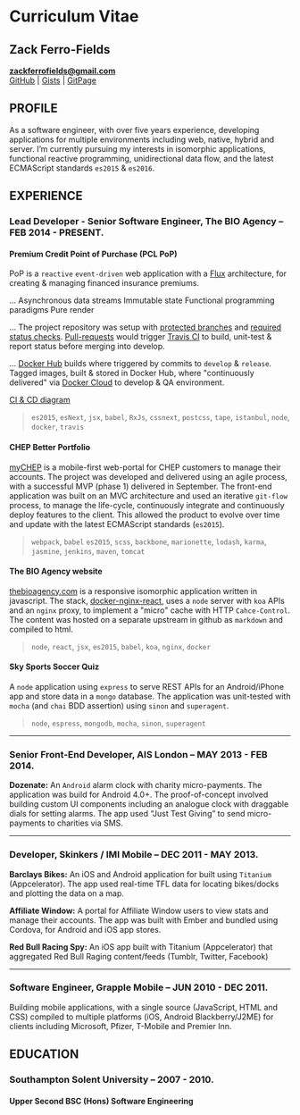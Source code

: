 Curriculum Vitae
===============

Zack Ferro-Fields
-----------------

**zackferrofields@gmail.com**  
[GitHub](https://github.com/zackferrofields) |
[Gists](https://gist.github.com/zackferrofields) |
[GitPage](http://zackferrofields.github.io)

PROFILE
-------

As a software engineer, with over five years experience, developing applications for multiple environments including web, native, hybrid and server. I’m currently pursuing my interests in isomorphic applications, functional reactive programming, unidirectional data flow, and the latest ECMAScript standards `es2015` & `es2016`.

EXPERIENCE
----------

### Lead Developer - Senior Software Engineer, The BIO Agency – FEB 2014 - PRESENT.

#### Premium Credit Point of Purchase (PCL PoP)

PoP is a `reactive` `event-driven` web application with a [Flux](https://facebook.github.io/flux/docs/overview.html) architecture, for creating & managing financed insurance premiums.

...
Asynchronous data streams
Immutable state
Functional programming paradigms
Pure render

...
The project repository was setup with [protected branches](https://help.github.com/articles/about-protected-branches/) and [required status checks](https://help.github.com/articles/about-required-status-checks/). [Pull-requests](https://help.github.com/articles/about-pull-requests/) would trigger
[Travis CI](https://travis-ci.org/) to build, unit-test & report status before merging into develop.

...
[Docker Hub](https://hub.docker.com) builds where triggered by commits to `develop` & `release`. Tagged images, built & stored in Docker Hub, where "continuously delivered" via [Docker Cloud](https://cloud.docker.com/) to develop & QA environment.

[CI & CD diagram](https://raw.githubusercontent.com/zackferrofields/zackferrofields.github.io/master/assets/CI%26CD.png)


> `es2015`, `esNext`, `jsx`, `babel`, `RxJs`, `cssnext`, `postcss`, `tape`, `istanbul`, `node`, `docker`, `travis`

#### CHEP Better Portfolio

[myCHEP](https://youtu.be/DPBR-l0sYd8) is a mobile-first web-portal for CHEP customers to manage their accounts. The project was developed and delivered using an agile process, with a successful MVP (phase 1) delivered in September. The front-end application was built on an MVC architecture and used an iterative `git-flow` process, to manage the life-cycle, continuously integrate and continuously deploy features to the client. This allowed the product to evolve over time and update with the latest ECMAScript standards (`es2015`).

> `webpack`, `babel` `es2015`, `scss`, `backbone`, `marionette`, `lodash`, `karma`, `jasmine`, `jenkins`, `maven`, `tomcat`

#### The BIO Agency website

[thebioagency.com](http://thebioagency.com) is a responsive isomorphic application written in javascript. The stack, [docker-nginx-react](https://github.com/zackferrofields/docker-nginx-react), uses a `node` server with `koa` APIs and an `nginx` proxy, to implement a "micro" cache with HTTP `Cahce-Control`. The content was hosted on a separate upstream in github as `markdown` and compiled to html.

> `node`, `react`, `jsx`, `es2015`, `babel`, `koa`, `nginx`, `docker`

#### Sky Sports Soccer Quiz

A `node` application using `express` to serve REST APIs for an Android/iPhone app and store data in a `mongo` database. The application was unit-tested with `mocha` (and `chai` BDD assertion) using `sinon` and `superagent`.

> `node`, `espress`, `mongodb`, `mocha`, `sinon`, `superagent`

---

### Senior Front-End Developer, AIS London – MAY 2013 - FEB 2014.

**Dozenate:**
An `Android` alarm clock with charity micro-payments. The application was build for Android 4.0+. The proof-of-concept involved building custom UI components including an analogue clock with draggable dials for setting alarms. The app used “Just Test Giving” to send micro-payments to charities via SMS.

---

### Developer, Skinkers / IMI Mobile – DEC 2011 - MAY 2013.

**Barclays Bikes:**
An iOS and Android application for built using `Titanium` (Appcelerator). The app used real-time TFL data for locating bikes/docks and plotting the data on a map.

**Affiliate Window:**
A portal for Affiliate Window users to view stats and manage their accounts. The app was built with Ember and bundled using Cordova, for Android and iOS app stores.

**Red Bull Racing Spy:**
An iOS app built with Titanium (Appcelerator) that aggregated Red Bull Raging content/feeds (Tumblr, Twitter, Facebook)

---

### Software Engineer, Grapple Mobile – JUN 2010 - DEC 2011.

Building mobile applications, with a single source (JavaScript, HTML and CSS) compiled to multiple platforms (iOS, Android Blackberry/J2ME) for clients including Microsoft, Pfizer, T-Mobile and Premier Inn.

EDUCATION
--------------

### Southampton Solent University – 2007 - 2010.
#### Upper Second BSC (Hons) Software Engineering
